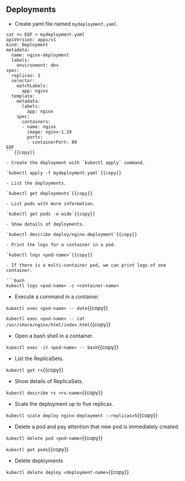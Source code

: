 ## Deployments

- Create yaml file named `mydeployment.yaml`.

```
cat << EOF > mydeployment.yaml
apiVersion: apps/v1
kind: Deployment
metadata:
  name: nginx-deployment
  labels:
    environment: dev
spec:
  replicas: 3
  selector:
    matchLabels:
      app: nginx
  template:
    metadata:
      labels:
        app: nginx
    spec:
      containers:
      - name: nginx
        image: nginx:1.19
        ports:
        - containerPort: 80
EOF
```{{copy}}

- Create the deployment with `kubectl apply` command.
  
`kubectl apply -f mydeployment.yaml`{{copy}}

- List the deployments.

`kubectl get deployments`{{copy}}

- List pods with more information.
  
`kubectl get pods -o wide`{{copy}}

- Show details of deployments.

`kubectl describe deploy/nginx-deployment`{{copy}}

- Print the logs for a container in a pod.

`kubectl logs <pod-name>`{{copy}}

- If there is a multi-container pod, we can print logs of one container.

```bash
kubectl logs <pod-name> -c <container-name>
```

- Execute a command in a container.

`kubectl exec <pod-name> -- date`{{copy}}

`kubectl exec <pod-name> -- cat /usr/share/nginx/html/index.html`{{copy}}

- Open a bash shell in a container.

`kubectl exec -it <pod-name> -- bash`{{copy}}

- List the ReplicaSets.

`kubectl get rs`{{copy}}

- Show details of ReplicaSets.

`kubectl describe rs <rs-name>`{{copy}}

- Scale the deployment up to five replicas.

`kubectl scale deploy nginx-deployment --replicas=5`{{copy}}

- Delete a pod and pay attention that new pod is immediately created.

`kubectl delete pod <pod-name>`{{copy}}

`kubectl get pods`{{copy}}

- Delete deployments

`kubectl delete deploy <deployment-name>`{{copy}}